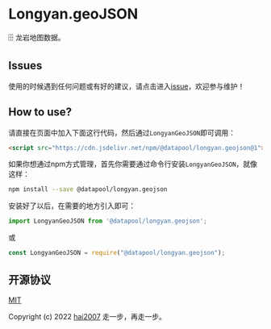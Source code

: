 # Longyan.geoJSON
🗄️ 龙岩地图数据。

## Issues
使用的时候遇到任何问题或有好的建议，请点击进入[issue](https://github.com/hai2007/datapool/issues)，欢迎参与维护！

## How to use?

请直接在页面中加入下面这行代码，然后通过```LongyanGeoJSON```即可调用：

```html
<script src="https://cdn.jsdelivr.net/npm/@datapool/longyan.geojson@1"></script>
```

如果你想通过npm方式管理，首先你需要通过命令行安装``````LongyanGeoJSON``````，就像这样：

```bash
npm install --save @datapool/longyan.geojson
```

安装好了以后，在需要的地方引入即可：

```js
import LongyanGeoJSON from '@datapool/longyan.geojson';
```

或

```js
const LongyanGeoJSON = require("@datapool/longyan.geojson");
```

开源协议
---------------------------------------
[MIT](https://github.com/hai2007/datapool/blob/master/LICENSE)

Copyright (c) 2022 [hai2007](https://hai2007.gitee.io/sweethome/) 走一步，再走一步。

